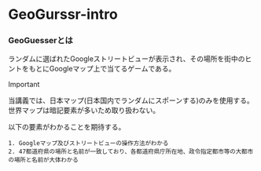 # GeoGurssr-intro

### GeoGuesserとは
ランダムに選ばれたGoogleストリートビューが表示され、その場所を街中のヒントをもとにGoogleマップ上で当てるゲームである。

> [!IMPORTANT]
> 当講義では、日本マップ(日本国内でランダムにスポーンする)のみを使用する。世界マップは暗記要素が多いため取り扱わない。
>   
> 以下の要素がわかることを期待する。
> ```
> 1. Googleマップ及びストリートビューの操作方法がわかる
> 2. 47都道府県の場所と名前が一致しており、各都道府県庁所在地、政令指定都市等の大都市の場所と名前が大体わかる
> ```